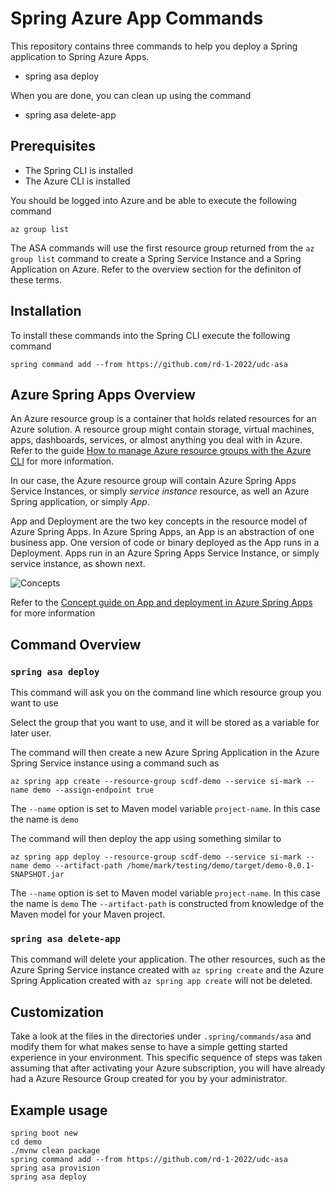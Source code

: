 # Spring Azure App Commands

This repository contains three commands to help you deploy a Spring application to Spring Azure Apps.

* spring asa deploy

When you are done, you can clean up using the command

* spring asa delete-app

## Prerequisites

* The Spring CLI is installed
* The Azure CLI is installed

You should be logged into Azure and be able to execute the following command

```
az group list
```

The ASA commands will use the first resource group returned from the `az group list` command to create a Spring Service Instance and a Spring Application on Azure.
Refer to the overview section for the definiton of these terms.

## Installation

To install these commands into the Spring CLI execute the following command

```
spring command add --from https://github.com/rd-1-2022/udc-asa 
```

## Azure Spring Apps Overview

An Azure resource group is a container that holds related resources for an Azure solution. A resource group might contain storage, virtual machines, apps, dashboards, services, or almost anything you deal with in Azure.  
Refer to the guide [How to manage Azure resource groups with the Azure CLI](https://learn.microsoft.com/en-us/cli/azure/manage-azure-groups-azure-cli) for more information.

In our case, the Azure resource group will contain Azure Spring Apps Service Instances, or simply *service instance* resource, as well an Azure Spring application, or simply *App*. 

App and Deployment are the two key concepts in the resource model of Azure Spring Apps.
In Azure Spring Apps, an App is an abstraction of one business app. One version of code or binary deployed as the App runs in a Deployment.
Apps run in an Azure Spring Apps Service Instance, or simply service instance, as shown next.

![Concepts](https://learn.microsoft.com/en-us/azure/spring-apps/media/spring-cloud-app-and-deployment/app-deployment-rev.png)

Refer to the [Concept guide on App and deployment in Azure Spring Apps](https://learn.microsoft.com/en-us/azure/spring-apps/concept-understand-app-and-deployment) for more information

## Command Overview

### `spring asa deploy`

This command will ask you on the command line which resource group you want to use

Select the group that you want to use, and it will be stored as a variable for later user.

The command will then create a new Azure Spring Application in the Azure Spring Service instance using a command such as

```
az spring app create --resource-group scdf-demo --service si-mark --name demo --assign-endpoint true
```

The `--name` option is set to Maven model variable `project-name`.
In this case the name is `demo`

The command will then deploy the app using something similar to

``` 
az spring app deploy --resource-group scdf-demo --service si-mark --name demo --artifact-path /home/mark/testing/demo/target/demo-0.0.1-SNAPSHOT.jar
```

The `--name` option is set to Maven model variable `project-name`.
In this case the name is `demo`
The `--artifact-path` is constructed from knowledge of the Maven model for your Maven project.

### `spring asa delete-app`

This command will delete your application.  The other resources, such as the Azure Spring Service instance created with `az spring create` and the Azure Spring Application created with `az spring app create` will not be deleted.

## Customization

Take a look at the files in the directories under `.spring/commands/asa` and modify them for what makes sense to have a simple getting started experience in your environment.
This specific sequence of steps was taken assuming that after activating your Azure subscription, you will have already had a Azure Resource Group created for you by your administrator.

## Example usage

```
spring boot new
cd demo
./mvnw clean package
spring command add --from https://github.com/rd-1-2022/udc-asa 
spring asa provision
spring asa deploy
```

